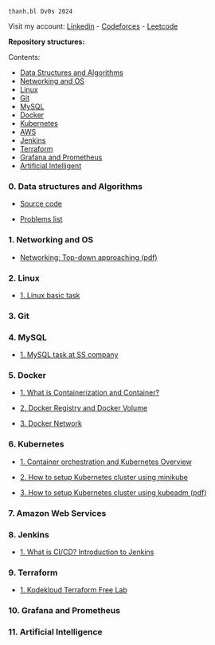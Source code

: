 `thanh.bl Dv0s 2024`

Visit my account: [Linkedin](https://www.linkedin.com/in/thanh-bl/) - [Codeforces](https://codeforces.com/profile/thanhbl-chler) - [Leetcode](https://leetcode.com/u/cris_deLamThanh/)

**Repository structures:**

Contents:

- [Data Structures and Algorithms](#0-data-structures-and-algorithms)
- [Networking and OS](#1-networking-and-os)
- [Linux](#2-linux)
- [Git](#3-git)
- [MySQL](#4-mysql)
- [Docker](#5-docker)
- [Kubernetes](#6-kubernetes)
- [AWS](#7-amazon-web-services)
- [Jenkins](#8-jenkins)
- [Terraform](#9-terraform)
- [Grafana and Prometheus](#10-grafana-and-prometheus)
- [Artificial Intelligent](#11-artificial-intelligence)

### 0. Data structures and Algorithms

- [Source code](https://github.com/thanhbl-hust/thanhbl-do-24/tree/main/datastructures-algorithms/src)

- [Problems list](https://github.com/thanhbl-hust/thanhbl-do-24/blob/main/datastructures-algorithms/README.md)

### 1. Networking and OS

- [Networking: Top-down approaching (pdf)]()

### 2. Linux

- [1. Linux basic task]()

### 3. Git

### 4. MySQL

- [1. MySQL task at SS company]()

### 5. Docker 

- [1. What is Containerization and Container?]()

- [2. Docker Registry and Docker Volume]()

- [3. Docker Network]()

### 6. Kubernetes

- [1. Container orchestration and Kubernetes Overview]()

- [2. How to setup Kubernetes cluster using minikube]()

- [3. How to setup Kubernetes cluster using kubeadm (pdf)]()


### 7. Amazon Web Services

### 8. Jenkins

- [1. What is CI/CD? Introduction to Jenkins]()

### 9. Terraform

- [1. Kodekloud Terraform Free Lab]()

### 10. Grafana and Prometheus

### 11. Artificial Intelligence